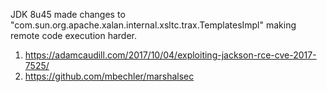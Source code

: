 JDK 8u45 made changes to "com.sun.org.apache.xalan.internal.xsltc.trax.TemplatesImpl" making remote code execution harder.

1. https://adamcaudill.com/2017/10/04/exploiting-jackson-rce-cve-2017-7525/
1. https://github.com/mbechler/marshalsec